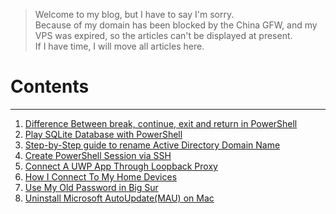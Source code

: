 > Welcome to my blog, but I have to say I'm sorry.  
> Because of my domain has been blocked by the China GFW, and my VPS was expired, so the articles can't be displayed at present.  
> If I have time, I will move all articles here.

# Contents
---
1.  [Difference Between break, continue, exit and return in PowerShell](/pwsh/Difference-Between-break-continue-exit-return-PowerShell)
2.  [Play SQLite Database with PowerShell](/misc/play-sqlite-database-with-powershell)
3.  [Step-by-Step guide to rename Active Directory Domain Name](/ad/Step-by-Step%20guide%20to%20rename%20Active%20Directory%20Domain%20Name)
4.  [Create PowerShell Session via SSH](/win/create-powershell-session-via-ssh)
5.  [Connect A UWP App Through Loopback Proxy](/win/connect-a-uwp-app-through-loopback-proxy)
6.  [How I Connect To My Home Devices](/misc/how-i-connect-to-my-home-devices)
7.  [Use My Old Password in Big Sur](/osx/use-weak-password-in-big-sur.md)
8.  [Uninstall Microsoft AutoUpdate(MAU) on Mac](/osx/remove-mau-manually.md)

